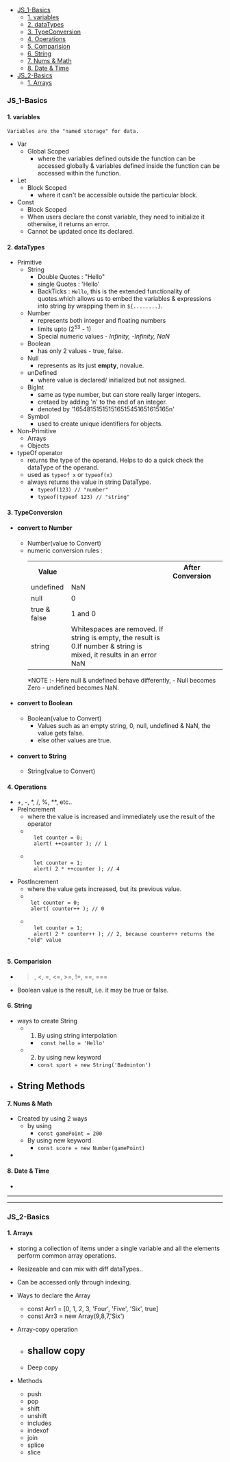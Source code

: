 - [JS\_1-Basics](#js_1-basics)
  - [1. variables](#1-variables)
  - [2. dataTypes](#2-datatypes)
  - [3. TypeConversion](#3-typeconversion)
  - [4. Operations](#4-operations)
  - [5. Comparision](#5-comparision)
  - [6. String](#6-string)
  - [7. Nums \& Math](#7-nums--math)
  - [8. Date \& Time](#8-date--time)
- [JS\_2-Basics](#js_2-basics)
  - [1. Arrays](#1-arrays)

### JS_1-Basics
#### 1. variables
    Variables are the "named storage" for data.
- Var
    - Global Scoped
        - where the variables defined outside the function can be accessed globally & variables defined inside the function can be accessed within the function.
- Let
    - Block Scoped
        - where it can't be accessible outside the particular block.
- Const
    - Block Scoped
    - When users declare the const variable, they need to initialize it otherwise, it returns an error.
    - Cannot be updated once its declared.
#### 2. dataTypes
- Primitive
    * String
        - Double Quotes : "Hello"
        - single Quotes : 'Hello'
        - BackTicks : `Hello`, this is the extended functionality of quotes.which allows us to embed  the variables & expressions into string by wrapping them in <code>${........}</code>.
    * Number
        - represents both integer and floating numbers
        - limits upto (2<sup>53</sup> - 1)
        - Special numeric values - <i>Infinity, -Infinity, NaN</i>
    * Boolean
        - has only 2 values - true, false.
    * Null
        - represents as its just <b>empty</b>, novalue.
    * unDefined
        - where value is declared/ initialized but not assigned.
    * BigInt 
        - same as type number, but can store really larger integers.
        - cretaed by adding 'n' to the end of an integer.
        - denoted by '165481515151516515451651615165n'
    * Symbol
        - used to create unique identifiers for objects.
- Non-Primitive
    * Arrays
    * Objects
- typeOf operator
    - returns the type of the operand. Helps to do a quick check the dataType of the operand.
    - used as <code>typeof x</code> or <code>typeof(x)</code>
    - always returns the value in string DataType.
        - <code>typeof(123)  // "number"</code>
        - <code>typeof(typeof 123)  // "string"</code>
#### 3. TypeConversion
- #### convert to Number
    - Number(value to Convert)
    - numeric conversion rules :
        <table>
        <tr><th>Value<th>
        <th>After Conversion<th></tr>
        <tr>
        <td>undefined</td>
        <td>NaN</td>
        </tr>
        <tr>
        <td>null</td>
        <td>0</td>
        </tr>
        <tr>
        <td>true & false</td>
        <td>1 and 0</td>
        </tr>
        <tr>
        <td>string</td>
        <td>Whitespaces are removed. If string is empty, the result is 0.If number & string is mixed, it results in an error </code>NaN</code></td>
        </tr>
        </table>
        *NOTE :- Here null & undefined behave differently,
            - Null becomes Zero
            - undefined becomes NaN.
- #### convert to Boolean
    - Boolean(value to Convert)
        - Values such as an empty string, 0, null, undefined & NaN, the value gets false.
        - else other values are true.
- #### convert to String
    - String(value to Convert)
#### 4. Operations
- +, -, *, /, %, **, etc..
- PreIncrement
    - where the value is increased and immediately use the result of the operator
    - <code>
        let counter = 0;
        alert( ++counter ); // 1
        </code>
    - <code>
        let counter = 1;
        alert( 2 * ++counter ); // 4
        </code>
- PostIncrement
    - where the value gets increased, but its previous value.
     - <code>
        let counter = 0;
        alert( counter++ ); // 0
        </code>
    - <code>
        let counter = 1;
        alert( 2 * counter++ ); // 2, because counter++ returns the "old" value
        </code>
#### 5. Comparision
- >, <, =, <=, >=, !=, ==, ===
- Boolean value is the result, i.e. it may be true or false.
#### 6. String
- ways to create String
  - 1. By using string interpolation
    - <code> const hello = 'Hello'</code>
  - 2. by using new keyword
    - <code>const sport = new String('Badminton')</code>
- String Methods
  - 
#### 7. Nums & Math
- Created by using 2 ways
  - by using 
    - <code>const gamePoint = 200</code>
  - By using new keyword
    - <code>const score = new Number(gamePoint)</code>
- 
#### 8. Date & Time
- 

<hr>
<hr>

### JS_2-Basics
#### 1. Arrays
- storing a collection of items under a single variable and all the elements perform common array operations.
- Resizeable and can mix with diff dataTypes..
- Can be accessed only through indexing.

- Ways to declare the Array
  - const Arr1 = [0, 1, 2, 3, 'Four', 'Five', 'Six', true]
  - const Arr3 = new Array(9,8,7,'Six')

- Array-copy operation
  - shallow copy
    - 
  - Deep copy

- Methods
  - push
  - pop
  - shift
  - unshift
  - includes
  - indexof
  - join
  - splice
  - slice